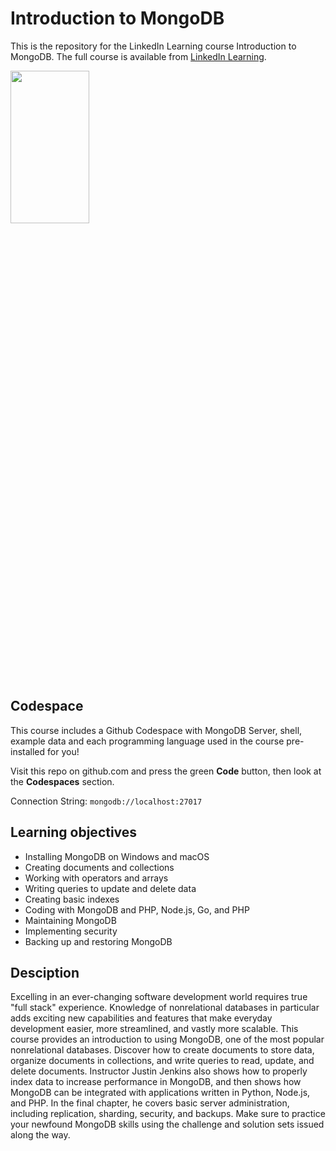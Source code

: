 # Introduction to MongoDB
This is the repository for the LinkedIn Learning course Introduction to MongoDB. The full course is available from [LinkedIn Learning][lil-course-url].

<img src="https://cdn.lynda.com/course/2835008/2835008-1598381281629-16x9.jpg" width=50% height=25%>

## Codespace
This course includes a Github Codespace with MongoDB Server, shell, example data and each programming language used in the course pre-installed for you!

Visit this repo on github.com and press the green **Code** button, then look at the **Codespaces** section.

Connection String: `mongodb://localhost:27017`

## Learning objectives
- Installing MongoDB on Windows and macOS
- Creating documents and collections
- Working with operators and arrays
- Writing queries to update and delete data
- Creating basic indexes
- Coding with MongoDB and PHP, Node.js, Go, and PHP
- Maintaining MongoDB
- Implementing security
- Backing up and restoring MongoDB

## Desciption
Excelling in an ever-changing software development world requires true "full stack" experience. Knowledge of nonrelational databases in particular adds exciting new capabilities and features that make everyday development easier, more streamlined, and vastly more scalable. This course provides an introduction to using MongoDB, one of the most popular nonrelational databases. Discover how to create documents to store data, organize documents in collections, and write queries to read, update, and delete documents. Instructor Justin Jenkins also shows how to properly index data to increase performance in MongoDB, and then shows how MongoDB can be integrated with applications written in Python, Node.js, and PHP. In the final chapter, he covers basic server administration, including replication, sharding, security, and backups. Make sure to practice your newfound MongoDB skills using the challenge and solution sets issued along the way.

[lil-course-url]: https://www.linkedin.com/learning/